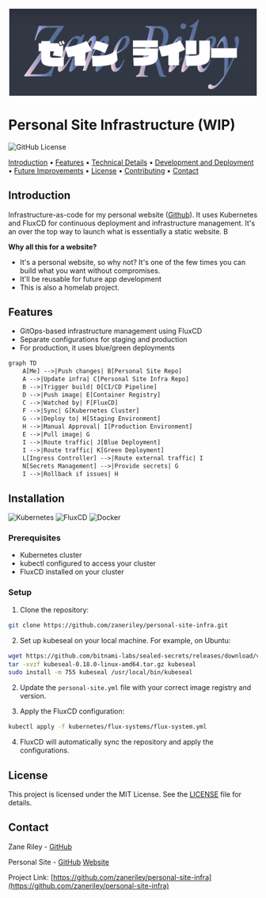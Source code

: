 <p align="center">
  <img src="https://github.com/zaneriley/personal-site/blob/main/logo.png" alt="Zane Riley Portfolio Logo" width="500"/>
</p>

# Personal Site Infrastructure (WIP)

<p align="left">
    <img src="https://img.shields.io/github/license/zaneriley/personal-site-infra" alt="GitHub License" />
</p>

<p align="left">
  <a href="#introduction">Introduction</a> •
  <a href="#features">Features</a> •
  <a href="#technical-details">Technical Details</a> •
  <a href="#development-and-deployment">Development and Deployment</a> •
  <a href="#future-improvements">Future Improvements</a> •
  <a href="#license">License</a> •
  <a href="#contributing">Contributing</a> •
  <a href="#contact">Contact</a>
</p>

## Introduction

Infrastructure-as-code for my personal website ([Github](https://github.com/zaneriley/personal-site)). It uses Kubernetes and FluxCD  for continuous deployment and infrastructure management. It's an over the top way to launch what is essentially a static website. B

**Why all this for a website?**
- It's a personal website, so why not? It's one of the few times you can build what you want without compromises. 
- It'll be reusable for future app development
- This is also a homelab project. 

## Features

- GitOps-based infrastructure management using FluxCD
- Separate configurations for staging and production
- For production, it uses blue/green deployments

```mermaid
graph TD
    A[Me] -->|Push changes| B[Personal Site Repo]
    A -->|Update infra| C[Personal Site Infra Repo]
    B -->|Trigger build| D[CI/CD Pipeline]
    D -->|Push image| E[Container Registry]
    C -->|Watched by| F[FluxCD]
    F -->|Sync| G[Kubernetes Cluster]
    G -->|Deploy to| H[Staging Environment]
    H -->|Manual Approval| I[Production Environment]
    E -->|Pull image| G
    I -->|Route traffic| J[Blue Deployment]
    I -->|Route traffic| K[Green Deployment]
    L[Ingress Controller] -->|Route external traffic| I
    N[Secrets Management] -->|Provide secrets| G
    I -->|Rollback if issues| H
```

## Installation

<p align="left">
  <img src="https://img.shields.io/badge/Kubernetes-326CE5?style=flat&logo=kubernetes&logoColor=white" alt="Kubernetes" />
  <img src="https://img.shields.io/badge/FluxCD-316192?style=flat&logo=flux&logoColor=white" alt="FluxCD" />
  <img src="https://img.shields.io/badge/Docker-2496ED?style=flat&logo=docker&logoColor=white" alt="Docker" />
</p>


### Prerequisites

- Kubernetes cluster
- kubectl configured to access your cluster
- FluxCD installed on your cluster

### Setup

1. Clone the repository:
```bash
git clone https://github.com/zaneriley/personal-site-infra.git
```

2. Set up kubeseal on your local machine. For example, on Ubuntu:
```bash
wget https://github.com/bitnami-labs/sealed-secrets/releases/download/v0.18.0/kubeseal-0.18.0-linux-amd64.tar.gz
tar -xvzf kubeseal-0.18.0-linux-amd64.tar.gz kubeseal
sudo install -m 755 kubeseal /usr/local/bin/kubeseal
```

2. Update the `personal-site.yml` file with your correct image registry and version.

3. Apply the FluxCD configuration:
```bash
kubectl apply -f kubernetes/flux-systems/flux-system.yml
```

4. FluxCD will automatically sync the repository and apply the configurations.


## License

This project is licensed under the MIT License. See the [LICENSE](LICENSE) file for details.

## Contact

Zane Riley - [GitHub](https://github.com/zaneriley)

Personal Site - [GitHub](https://github.com/zaneriley/personal-site) [Website](https://zaneriley.com)

Project Link: [https://github.com/zaneriley/personal-site-infra](https://github.com/zaneriley/personal-site-infra)
